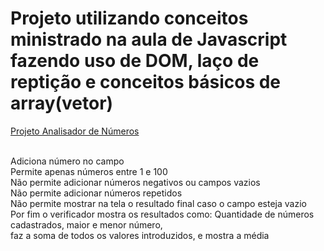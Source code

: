  <h1>Projeto utilizando conceitos ministrado na aula de Javascript fazendo uso de DOM, laço de reptição e conceitos básicos de array(vetor)</h1>
  <a href="https://geffersoncosta.github.io/Estudos-JavaScript/aula16ex/ex18/index.html">Projeto Analisador de Números </a><br>
  <br>
      <p>
       Adiciona número no campo <br> 
       Permite apenas números entre 1 e 100 <br>
       Não permite adicionar números negativos ou campos vazios <br>
       Não permite adicionar números repetidos <br>
       Não permite mostrar na tela o resultado final caso o campo esteja vazio <br>
       Por fim o verificador mostra os resultados como: Quantidade de números cadastrados, maior e menor número, <br>
       faz a soma de todos os valores introduzidos, e mostra a média
       </p>
       
